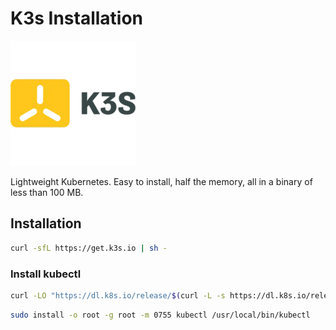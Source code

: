 # K3s Installation

![k3s](./k3s.png)

Lightweight Kubernetes. Easy to install, half the memory, all in a binary of less than 100 MB.

## Installation

```bash
curl -sfL https://get.k3s.io | sh -
```

### Install kubectl

```bash
curl -LO "https://dl.k8s.io/release/$(curl -L -s https://dl.k8s.io/release/stable.txt)/bin/linux/amd64/kubectl"
```

```bash
sudo install -o root -g root -m 0755 kubectl /usr/local/bin/kubectl
```